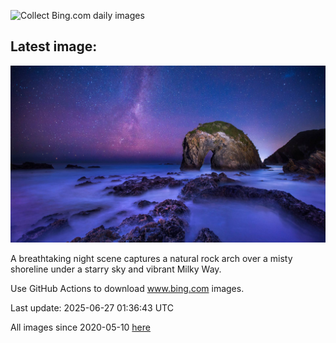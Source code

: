 ![Collect Bing.com daily images](https://github.com/counter2015/bing-daily-images/workflows/Collect%20Bing.com%20daily%20images/badge.svg)
## Latest image:
![](images/HorseheadRock.jpg)

A breathtaking night scene captures a natural rock arch over a misty shoreline under a starry sky and vibrant Milky Way.

Use GitHub Actions to download www.bing.com images.

Last update: 2025-06-27 01:36:43 UTC

All images since 2020-05-10 [here](https://github.com/counter2015/bing-daily-images/tree/master/images)
